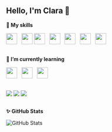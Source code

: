 ##  Hello, I'm Clara 🌺 
         
**🔭 My skills**

<img height="30" src="https://cdn.jsdelivr.net/gh/devicons/devicon@latest/icons/html5/html5-original.svg" />&nbsp;&nbsp;
<img height="30" src="https://cdn.jsdelivr.net/gh/devicons/devicon@latest/icons/css3/css3-original.svg" />
<img height="30" src="https://cdn.jsdelivr.net/gh/devicons/devicon@latest/icons/figma/figma-original.svg"/>&nbsp;&nbsp;
<img height="30" src="https://cdn.jsdelivr.net/gh/devicons/devicon@latest/icons/git/git-original.svg" />&nbsp;&nbsp;
<img height="30" src="https://cdn.jsdelivr.net/gh/devicons/devicon@latest/icons/jira/jira-original-wordmark.svg" />&nbsp;&nbsp;
<img height="30" src="https://cdn.jsdelivr.net/gh/devicons/devicon@latest/icons/notion/notion-original.svg" />&nbsp;&nbsp;
<img height="30" src="https://cdn.jsdelivr.net/gh/devicons/devicon@latest/icons/trello/trello-original.svg" />&nbsp;&nbsp;
          
##    
**🌱 I’m currently learning**

<img height="30" src="https://cdn.jsdelivr.net/gh/devicons/devicon@latest/icons/javascript/javascript-original.svg" />&nbsp;&nbsp;
<img height="30" src="https://cdn.jsdelivr.net/gh/devicons/devicon@latest/icons/azuresqldatabase/azuresqldatabase-original.svg" />&nbsp;&nbsp;
<img height="30" src="https://cdn.jsdelivr.net/gh/devicons/devicon@latest/icons/bootstrap/bootstrap-original-wordmark.svg" />&nbsp;&nbsp;
          
##
<div> 
  <a href = "mailto:claradiasdacruz@gmail.com"><img src="https://img.shields.io/badge/-Gmail-%23333?style=for-the-badge&logo=gmail&logoColor=white" target="_blank"></a>
  <a href="https://www.linkedin.com/in/claraluzlopes/" target="_blank"><img src="https://img.shields.io/badge/-LinkedIn-%230077B5?style=for-the-badge&logo=linkedin&logoColor=white" target="_blank"></a> 
    <a href="https://instagram.com/claraluzllopes" target="_blank"><img src="https://img.shields.io/badge/-Instagram-%23E4405F?style=for-the-badge&logo=instagram&logoColor=white" target="_blank"></a>
</div>

## 
**✨ GitHub Stats**

![GitHub Stats](https://github-readme-stats.vercel.app/api?username=claraluzlopes&show_icons=true)
